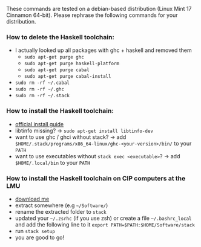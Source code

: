 These commands are tested on a debian-based distribution (Linux Mint 17 Cinnamon 64-bit). Please rephrase the following commands for your distribution.

### How to delete the Haskell toolchain:

 * I actually looked up all packages with ghc + haskell and removed them
   * `sudo apt-get purge ghc`
   * `sudo apt-get purge haskell-platform`
   * `sudo apt-get purge cabal`
   * `sudo apt-get purge cabal-install`
 * `sudo rm -rf ~/.cabal`
 * `sudo rm -rf ~/.ghc`
 * `sudo rm -rf ~/.stack`

### How to install the Haskell toolchain:

 * [official install guide](https://github.com/commercialhaskell/stack/blob/master/doc/GUIDE.md)
 * libtinfo missing? -> `sudo apt-get install libtinfo-dev`
 * want to use ghc / ghci without stack? -> add `$HOME/.stack/programs/x86_64-linux/ghc-<your-version>/bin/` to your `PATH`
 * want to use executables without `stack exec <executable>`? -> add `$HOME/.local/bin` to your `PATH`


### How to install the Haskell toolchain on CIP computers at the LMU

 * [download me](https://www.stackage.org/stack/linux-x86_64)
 * extract somewhere (e.g `~/Software/`)
 * rename the extracted folder to `stack`
 * updated your `~/.zsrhc` (if you use zsh) or create a file `~/.bashrc_local` and add the following line to it
   `export PATH=$PATH:$HOME/Software/stack`
 * run `stack setup`
 * you are good to go!